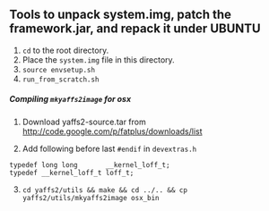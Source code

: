 ## Tools to unpack system.img, patch the framework.jar, and repack it under UBUNTU
1. `cd` to the root directory.
2. Place the `system.img` file in this directory.
3. `source envsetup.sh`
4. `run_from_scratch.sh`



##### Compiling `mkyaffs2image` for osx

1. Download yaffs2-source.tar from http://code.google.com/p/fatplus/downloads/list

2. Add following before last `#endif` in `devextras.h`

  ```
  typedef long long       __kernel_loff_t;
  typedef __kernel_loff_t loff_t;
  ```

3. `cd yaffs2/utils && make && cd ../.. && cp yaffs2/utils/mkyaffs2image osx_bin`
